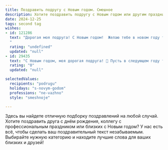 ```yaml
---
title: Поздравить подругу с Новым годом. Смешное
description: Хотите поздравить подругу с Новым годом или другим праздником? Наш ИИ создаст незабываемое поздравление, а вы обязательно выделитесь среди других.  
date: 2024-12-25
tags: second tag
wishes:
- id: 121286
  text: "Дорогая моя подруга! С Новым годом!  Желаю тебе в новом году такого количества счастья, что  придётся срочно регистрировать его в налоговой, как дополнительный источник дохода! Пусть все твои желания исполняются, даже самые безумные (но в рамках закона, конечно!).  Пусть шампанское будет всегда холодным, а салаты – вкусными! И помни:  главное в Новом году – не проспать наступление счастья!
  "
  rating: "undefined"
  updated: "null"
- id: 29435
  text: "С Новым годом, моя дорогая подруга! 🎉 Пусть в следующем году твоя жизнь будет такой же яркой, как моя утренняя чашка кофе, и столь же сладкой, как торт на дне рождения самых завидных мужчин! 💃 Желаю, чтобы твои мечты сбывались, как елочные игрушки — шепотом и с блеском, а удача бегала за тобой, как я за последним кусочком пиццы на вечеринке! 🍕 Пусть каждый день приносит новые радости, а плохие мысли улетят в прошлый год на метле с закачанным антигравитационным режимом! С наступлением волшебства! 🧙‍♀️✨"
  rating: "0"
  updated: "null"

selectedValues:
  recipients: "podrugu"
  holidays: "s-novym-godom"
  professions: "ne-vazhno"
  style: "smeshnoje"

---
```


Здесь вы найдете отличную подборку поздравлений на любой случай. 
Хотите поздравить друга с днём рождения, коллегу с профессиональным праздником или близких с Новым годом? У нас есть всё, чтобы сделать ваш поздравительный текст незабываемым. Выбирайте нужную категорию и находите лучшие слова для ваших близких и друзей!
